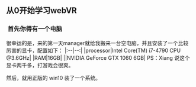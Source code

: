 ## 从0开始学习webVR

###  首先你得有一个电脑
很幸运的是，来的第一天manager就给我搬来一台空电脑，并且安装了一个比较厉害的显卡，配置如下：
|:--|--:|
|processor|Intel Core(TM) i7-4790 CPU @3.6GHz|
|RAM|16GB|
||NVIDIA GeForce GTX 1060 6GB|
PS：Xiang 说这个显卡两千多，打游戏会很爽。


然后，就用正版的 win10 装了一个系统。
